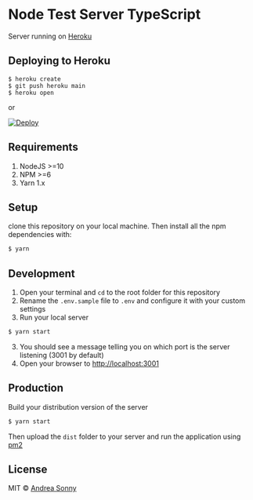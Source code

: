 # Node Test Server TypeScript

Server running on [Heroku](https://node-test-server-ts.herokuapp.com/)

## Deploying to Heroku

```
$ heroku create
$ git push heroku main
$ heroku open
```
or

<a href="https://heroku.com/deploy?template=https://github.com/andreasonny83/node-test-server-ts/tree/main">
  <img src="https://www.herokucdn.com/deploy/button.svg" alt="Deploy">
</a>

## Requirements

1.  NodeJS >=10
2.  NPM >=6
3.  Yarn 1.x

## Setup

clone this repository on your local machine.
Then install all the npm dependencies with:

```bash
$ yarn
```

## Development

1.  Open your terminal and `cd` to the root folder for this repository
2.  Rename the `.env.sample` file to `.env` and configure it with your custom settings
3.  Run your local server
   ```sh
   $ yarn start
   ```
3.  You should see a message telling you on which port is the server listening (3001 by default)
4.  Open your browser to [http://localhost:3001](http://localhost:3001)

## Production

Build your distribution version of the server

```sh
$ yarn start
```

Then upload the `dist` folder to your server and run the application using [pm2](https://pm2.keymetrics.io/)

## License

MIT © [Andrea Sonny](https://andreasonny.mit-license.org/)